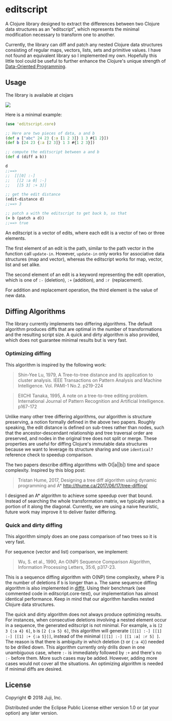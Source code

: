 # editscript

A Clojure library designed to extract the differences between two Clojure data
structures as an "editscript", which represents the minimal modification
necessary to transform one to another.

Currently, the library can diff and patch any nested Clojure data structures
consisting of regular maps, vectors, lists, sets and primitive values. I have
not found an equivalent library so I implemented my own. Hopefully this little
tool could be useful to further enhance the Clojure's unique
strength of [Data-Oriented Programming](https://livebook.manning.com/#!/book/the-joy-of-clojure-second-edition/chapter-14/1).

## Usage

The library is available at clojars

![](https://clojars.org/juji/editscript/latest-version.svg)

Here is a minimal example:

```Clojure
(use 'editscript.core)

;; Here are two pieces of data, a and b
(def a ["abc" 24 23 {:a [1 2 3]} 1 3 #{1 2}])
(def b [24 23 {:a [2 3]} 1 3 #{1 2 3}])

;; compute the editscript between a and b
(def d (diff a b))

d
;;==>
;;  [[[0] :-]
;;   [[2 :a 0] :-]
;;   [[5 3] :+ 3]]

;; get the edit distance
(edit-distance d)
;;==> 3

;; patch a with the editscript to get back b, so that
(= b (patch a d))
;;==> true

```

An editscript is a vector of edits, where each edit is a vector of two or three
elements.

The first element of an edit is the path, similar to the path vector in the
function call `update-in`. However, `update-in` only works for associative data
structures (map and vector), whereas the editscript works for map, vector, list
and set alike.

The second element of an edit is a keyword representing the edit operation,
which is one of `:-` (deletion), `:+` (addition), and `:r `(replacement).

For addition and replacement operation, the third element is the value of new data.

## Diffing Algorithms

The library currently implements two differing algorithms. The default algorithm
produces diffs that are optimal in the number of transformations and the
resulting script size. A quick and dirty algorithm is also provided, which does not
guarantee minimal results but is very fast.

### Optimizing diffing

This algorithm is inspired by the following work:

> Shin-Yee Lu, 1979, A Tree-to-tree distance and its application to cluster
> analysis. IEEE Transactions on Pattern Analysis and Machine Intelligence. Vol.
> PAMI-1 No.2. p219-224

> EIICHI Tanaka, 1995, A note on a tree-to-tree editing problem. International
> Journal of Pattern Recognition and Artificial Intelligence. p167-172

Unlike many other tree differing algorithms, our algorithm is structure preserving,
a notion formally defined in the above two papers. Roughly speaking, the edit
distance is defined on sub-trees rather than nodes, such that the ancestor-descendant
relationship and tree traversal order are preserved, and nodes in the original tree does
not split or merge. These properties are useful for diffing Clojure's immutable
data structures because we want to leverage its structure sharing and use
`identical?` reference check to speedup comparison.

The two papers describe diffing algorithms with O(|a||b|) time and space
complexity. Inspired by this blog post:

> Tristan Hume, 2017, Designing a tree diff algorithm using dynamic programming and A*
> http://thume.ca/2017/06/17/tree-diffing/

I designed an A* algorithm to achieve some speedup over that bound. Instead of
searching the whole transformation matrix, we typically search a portion
of it along the diagonal. Currently, we are using a naive heuristic, future work
may improve it to deliver faster differing.

### Quick and dirty diffing

This algorithm simply does an one pass comparison of two trees so it is very
fast.

For sequence (vector and list) comparison, we implement:

> Wu, S. et al., 1990, An O(NP) Sequence Comparison Algorithm, Information Processing Letters, 35:6, p317-23.

This is a sequence diffing algorithm with O(NP) time complexity, where P is the number of deletions if `b` is longer than `a`.  The same sequence diffing algorithm is
also implemented in
[diffit](https://github.com/friemen/diffit). Using their benchmark (see
commented code in editscript.core-test), our implementation has almost identical
performance. Keep in mind that our algorithm handles nested Clojure data structures.

The quick and dirty algorithm does not always produce optimizing results. For
instances, when consecutive deletions involving a nested element occur in a
sequence, the generated editscript is not minimal. For example, `a` is `[2 3 {:a
4} 6]`, `b` is `[2 {:a 5} 6]`, this algorithm will generate `[[[1] :-] [[1] :-]
[[1] :+ {:a 5}]]`, instead of the minimal `[[[1] :-] [[1 :a] :r 5] ]`. The
reason is that there is ambiguity in which deletion (`3` or `{:a 4}`) needed to
be drilled down. This algorithm currently only
drills down in one unambiguous case, where `:-` is immediately followed by `:+`
and there's no `:-` before them. More such cases may be added.
However, adding more cases would not cover all the situations. An optimizing
algorithm is needed if minimal diffs are desired.

## License

Copyright © 2018 Juji, Inc.

Distributed under the Eclipse Public License either version 1.0 or (at
your option) any later version.
